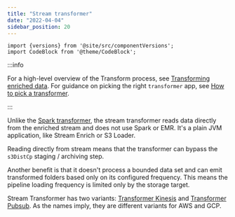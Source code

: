 ```yaml
---
title: "Stream transformer"
date: "2022-04-04"
sidebar_position: 20
---
```


```mdx-code-block
import {versions} from '@site/src/componentVersions';
import CodeBlock from '@theme/CodeBlock';
```

:::info

For a high-level overview of the Transform process, see [Transforming enriched data](/docs/destinations/warehouses-and-lakes/rdb/transforming-enriched-data/index.md). For guidance on picking the right `transformer` app, see [How to pick a transformer](/docs/destinations/warehouses-and-lakes/rdb/index.md#how-to-pick-a-transformer).

:::

Unlike the [Spark transformer](/docs/destinations/warehouses-and-lakes/rdb/transforming-enriched-data/spark-transformer/index.md), the stream transformer reads data directly from the enriched stream and does not use Spark or EMR. It's a plain JVM application, like Stream Enrich or S3 Loader.

Reading directly from stream means that the transformer can bypass the `s3DistCp` staging / archiving step.

Another benefit is that it doesn't process a bounded data set and can emit transformed folders based only on its configured frequency. This means the pipeline loading frequency is limited only by the storage target.

Stream Transformer has two variants: [Transformer Kinesis](/docs/destinations/warehouses-and-lakes/rdb/transforming-enriched-data/stream-transformer/transformer-kinesis/index.md) and [Transformer Pubsub](/docs/destinations/warehouses-and-lakes/rdb/transforming-enriched-data/stream-transformer/transformer-pubsub/index.md). As the names imply, they are different variants for AWS and GCP.


